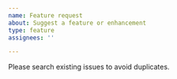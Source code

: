 ```yaml
---
name: Feature request
about: Suggest a feature or enhancement
type: feature
assignees: ''

---
```


Please search existing issues to avoid duplicates.
